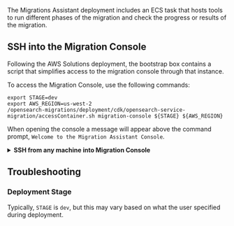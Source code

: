 <!-- Document: Topic -->
The Migrations Assistant deployment includes an ECS task that hosts tools to run different phases of the migration and check the progress or results of the migration.

## SSH into the Migration Console
Following the AWS Solutions deployment, the bootstrap box contains a script that simplifies access to the migration console through that instance.

To access the Migration Console, use the following commands:

```shell
export STAGE=dev
export AWS_REGION=us-west-2
/opensearch-migrations/deployment/cdk/opensearch-service-migration/accessContainer.sh migration-console ${STAGE} ${AWS_REGION}
```

When opening the console a message will appear above the command prompt, `Welcome to the Migration Assistant Console`.

<details>

<summary>
<b>SSH from any machine into Migration Console</b>
</summary>

On a machine with the [AWS CLI](https://docs.aws.amazon.com/cli/latest/userguide/getting-started-install.html) ↗ and the [AWS Session Manager Plugin](https://docs.aws.amazon.com/systems-manager/latest/userguide/session-manager-working-with-install-plugin.html) ↗, you can directly connect to the migration console. Ensure you've run `aws configure` with credentials that have access to the environment.

Use the following commands:

```shell
export STAGE=dev
export SERVICE_NAME=migration-console
export TASK_ARN=$(aws ecs list-tasks --cluster migration-${STAGE}-ecs-cluster --family "migration-${STAGE}-${SERVICE_NAME}" | jq --raw-output '.taskArns[0]')
aws ecs execute-command --cluster "migration-${STAGE}-ecs-cluster" --task "${TASK_ARN}" --container "${SERVICE_NAME}" --interactive --command "/bin/bash"
```
</details>

## Troubleshooting

### Deployment Stage

Typically, `STAGE` is `dev`, but this may vary based on what the user specified during deployment.